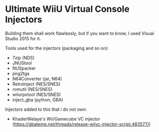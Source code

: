 # Ultimate WiiU Virtual Console Injectors

Building them shall work flawlessly, but if you want to know, I used Visual Studio 2015 for it.

Tools used for the injectors (packaging and so on):
- 7zip (NDS)
- JNUStool
- NUSpacker
- png2tga
- N64Converter (jar, N64)
- RetroInject (NES/SNES)
- romutil (NES/SNES)
- wiiurpxtool (NES/SNES)
- inject_gba (python, GBA)



Injectors added to this that i do not own:
- KhaderWelaye's Wii/Gamecube VC injector (https://gbatemp.net/threads/release-wiivc-injector-script.483577/)
